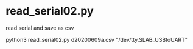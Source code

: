 # read_serial02.py
read serial and save as csv


python3 read_serial02.py d20200609a.csv "/dev/tty.SLAB_USBtoUART"
